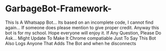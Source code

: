 # GarbageBot-Framework-
This Is A Whatsapp Bot... Its based on an incomplete code, I cannot find again... If someone does please mention to give proper credit. Anyway this bot is for my school. Hope everyone will enjoy it.
If Any Question, Please Do Ask...
Might Update To Make It Chrome compatiable
Just To Say This Bot Also Logs Anyone That Adds The Bot and when he disconnects
